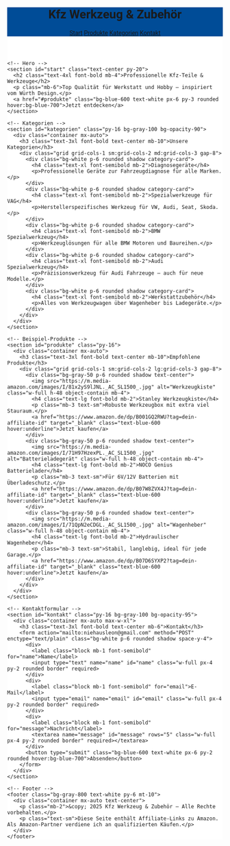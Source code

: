 <!DOCTYPE html>
<html lang="de">
<head>
  <meta charset="UTF-8" />
  <meta name="viewport" content="width=device-width, initial-scale=1.0" />
  <title>Kfz Werkzeug & Werkstatt Zubehör</title>
  <link href="https://fonts.googleapis.com/css2?family=Roboto:wght@400;700&display=swap" rel="stylesheet">
  <script src="https://cdn.tailwindcss.com"></script>
  <style>
    body {
      font-family: 'Roboto', sans-serif;
      background: url('/mnt/data/IMG_0858.JPG') no-repeat center center fixed;
      background-size: cover;
    }
    .overlay {
      background-color: rgba(255, 255, 255, 0.85);
    }
    .primary-blue { background-color: #004c97; }
    .primary-blue-dark { background-color: #003b78; }
    .category-card:hover { transform: scale(1.02); transition: transform 0.2s ease-in-out; }
  </style>
</head>
<body class="text-gray-900">
  <div class="overlay">
    <!-- Header -->
    <header class="primary-blue text-white shadow-md sticky top-0 z-50">
      <div class="container mx-auto flex justify-between items-center p-4">
        <h1 class="text-2xl font-bold uppercase">Kfz Werkzeug & Zubehör</h1>
        <nav class="space-x-4">
          <a href="#start" class="hover:underline">Start</a>
          <a href="#produkte" class="hover:underline">Produkte</a>
          <a href="#kategorien" class="hover:underline">Kategorien</a>
          <a href="#kontakt" class="hover:underline">Kontakt</a>
        </nav>
      </div>
    </header>

    <!-- Hero -->
    <section id="start" class="text-center py-20">
      <h2 class="text-4xl font-bold mb-4">Professionelle Kfz-Teile & Werkzeuge</h2>
      <p class="mb-6">Top Qualität für Werkstatt und Hobby – inspiriert vom Würth Design.</p>
      <a href="#produkte" class="bg-blue-600 text-white px-6 py-3 rounded hover:bg-blue-700">Jetzt entdecken</a>
    </section>

    <!-- Kategorien -->
    <section id="kategorien" class="py-16 bg-gray-100 bg-opacity-90">
      <div class="container mx-auto">
        <h3 class="text-3xl font-bold text-center mb-10">Unsere Kategorien</h3>
        <div class="grid grid-cols-1 sm:grid-cols-2 md:grid-cols-3 gap-8">
          <div class="bg-white p-6 rounded shadow category-card">
            <h4 class="text-xl font-semibold mb-2">Diagnosegeräte</h4>
            <p>Professionelle Geräte zur Fahrzeugdiagnose für alle Marken.</p>
          </div>
          <div class="bg-white p-6 rounded shadow category-card">
            <h4 class="text-xl font-semibold mb-2">Spezialwerkzeuge für VAG</h4>
            <p>Herstellerspezifisches Werkzeug für VW, Audi, Seat, Skoda.</p>
          </div>
          <div class="bg-white p-6 rounded shadow category-card">
            <h4 class="text-xl font-semibold mb-2">BMW Spezialwerkzeug</h4>
            <p>Werkzeuglösungen für alle BMW Motoren und Baureihen.</p>
          </div>
          <div class="bg-white p-6 rounded shadow category-card">
            <h4 class="text-xl font-semibold mb-2">Audi Spezialwerkzeug</h4>
            <p>Präzisionswerkzeug für Audi Fahrzeuge – auch für neue Modelle.</p>
          </div>
          <div class="bg-white p-6 rounded shadow category-card">
            <h4 class="text-xl font-semibold mb-2">Werkstattzubehör</h4>
            <p>Alles von Werkzeugwagen über Wagenheber bis Ladegeräte.</p>
          </div>
        </div>
      </div>
    </section>

    <!-- Beispiel-Produkte -->
    <section id="produkte" class="py-16">
      <div class="container mx-auto">
        <h3 class="text-3xl font-bold text-center mb-10">Empfohlene Produkte</h3>
        <div class="grid grid-cols-1 sm:grid-cols-2 lg:grid-cols-3 gap-8">
          <div class="bg-gray-50 p-6 rounded shadow text-center">
            <img src="https://m.media-amazon.com/images/I/81x2yS9lJNL._AC_SL1500_.jpg" alt="Werkzeugkiste" class="w-full h-48 object-contain mb-4">
            <h4 class="text-lg font-bold mb-2">Stanley Werkzeugkiste</h4>
            <p class="mb-3 text-sm">Robuste Werkzeugbox mit extra viel Stauraum.</p>
            <a href="https://www.amazon.de/dp/B001GQ2RWU?tag=dein-affiliate-id" target="_blank" class="text-blue-600 hover:underline">Jetzt kaufen</a>
          </div>
          <div class="bg-gray-50 p-6 rounded shadow text-center">
            <img src="https://m.media-amazon.com/images/I/71H97HzexPL._AC_SL1500_.jpg" alt="Batterieladegerät" class="w-full h-48 object-contain mb-4">
            <h4 class="text-lg font-bold mb-2">NOCO Genius Batterielader</h4>
            <p class="mb-3 text-sm">Für 6V/12V Batterien mit Überladeschutz.</p>
            <a href="https://www.amazon.de/dp/B07W8ZVX4J?tag=dein-affiliate-id" target="_blank" class="text-blue-600 hover:underline">Jetzt kaufen</a>
          </div>
          <div class="bg-gray-50 p-6 rounded shadow text-center">
            <img src="https://m.media-amazon.com/images/I/71QpN2eCDGL._AC_SL1500_.jpg" alt="Wagenheber" class="w-full h-48 object-contain mb-4">
            <h4 class="text-lg font-bold mb-2">Hydraulischer Wagenheber</h4>
            <p class="mb-3 text-sm">Stabil, langlebig, ideal für jede Garage.</p>
            <a href="https://www.amazon.de/dp/B07D6SYXP2?tag=dein-affiliate-id" target="_blank" class="text-blue-600 hover:underline">Jetzt kaufen</a>
          </div>
        </div>
      </div>
    </section>

    <!-- Kontaktformular -->
    <section id="kontakt" class="py-16 bg-gray-100 bg-opacity-95">
      <div class="container mx-auto max-w-xl">
        <h3 class="text-3xl font-bold text-center mb-6">Kontakt</h3>
        <form action="mailto:niehausleon@gmail.com" method="POST" enctype="text/plain" class="bg-white p-6 rounded shadow space-y-4">
          <div>
            <label class="block mb-1 font-semibold" for="name">Name</label>
            <input type="text" name="name" id="name" class="w-full px-4 py-2 rounded border" required>
          </div>
          <div>
            <label class="block mb-1 font-semibold" for="email">E-Mail</label>
            <input type="email" name="email" id="email" class="w-full px-4 py-2 rounded border" required>
          </div>
          <div>
            <label class="block mb-1 font-semibold" for="message">Nachricht</label>
            <textarea name="message" id="message" rows="5" class="w-full px-4 py-2 rounded border" required></textarea>
          </div>
          <button type="submit" class="bg-blue-600 text-white px-6 py-2 rounded hover:bg-blue-700">Absenden</button>
        </form>
      </div>
    </section>

    <!-- Footer -->
    <footer class="bg-gray-800 text-white py-6 mt-10">
      <div class="container mx-auto text-center">
        <p class="mb-2">&copy; 2025 Kfz Werkzeug & Zubehör – Alle Rechte vorbehalten.</p>
        <p class="text-sm">Diese Seite enthält Affiliate-Links zu Amazon. Als Amazon-Partner verdiene ich an qualifizierten Käufen.</p>
      </div>
    </footer>
  </div>
</body>
</html>
